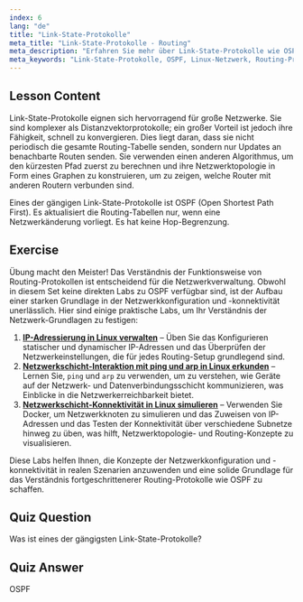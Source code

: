 ```yaml
---
index: 6
lang: "de"
title: "Link-State-Protokolle"
meta_title: "Link-State-Protokolle - Routing"
meta_description: "Erfahren Sie mehr über Link-State-Protokolle wie OSPF für große Netzwerke. Verstehen Sie deren schnelle Konvergenz und wie sie Routing-Tabellen aktualisieren. Beginnen Sie Ihre Linux-Netzwerkreise!"
meta_keywords: "Link-State-Protokolle, OSPF, Linux-Netzwerk, Routing-Protokolle, Netzwerktopologie, Anfänger"
---
```


## Lesson Content

Link-State-Protokolle eignen sich hervorragend für große Netzwerke. Sie sind komplexer als Distanzvektorprotokolle; ein großer Vorteil ist jedoch ihre Fähigkeit, schnell zu konvergieren. Dies liegt daran, dass sie nicht periodisch die gesamte Routing-Tabelle senden, sondern nur Updates an benachbarte Routen senden. Sie verwenden einen anderen Algorithmus, um den kürzesten Pfad zuerst zu berechnen und ihre Netzwerktopologie in Form eines Graphen zu konstruieren, um zu zeigen, welche Router mit anderen Routern verbunden sind.

Eines der gängigen Link-State-Protokolle ist OSPF (Open Shortest Path First). Es aktualisiert die Routing-Tabellen nur, wenn eine Netzwerkänderung vorliegt. Es hat keine Hop-Begrenzung.

## Exercise

Übung macht den Meister! Das Verständnis der Funktionsweise von Routing-Protokollen ist entscheidend für die Netzwerkverwaltung. Obwohl in diesem Set keine direkten Labs zu OSPF verfügbar sind, ist der Aufbau einer starken Grundlage in der Netzwerkkonfiguration und -konnektivität unerlässlich. Hier sind einige praktische Labs, um Ihr Verständnis der Netzwerk-Grundlagen zu festigen:

1. **[IP-Adressierung in Linux verwalten](https://labex.io/de/labs/comptia-manage-ip-addressing-in-linux-592736)** – Üben Sie das Konfigurieren statischer und dynamischer IP-Adressen und das Überprüfen der Netzwerkeinstellungen, die für jedes Routing-Setup grundlegend sind.
2. **[Netzwerkschicht-Interaktion mit ping und arp in Linux erkunden](https://labex.io/de/labs/comptia-explore-network-layer-interaction-with-ping-and-arp-in-linux-592746)** – Lernen Sie, `ping` und `arp` zu verwenden, um zu verstehen, wie Geräte auf der Netzwerk- und Datenverbindungsschicht kommunizieren, was Einblicke in die Netzwerkerreichbarkeit bietet.
3. **[Netzwerkschicht-Konnektivität in Linux simulieren](https://labex.io/de/labs/comptia-simulate-network-layer-connectivity-in-linux-592752)** – Verwenden Sie Docker, um Netzwerkknoten zu simulieren und das Zuweisen von IP-Adressen und das Testen der Konnektivität über verschiedene Subnetze hinweg zu üben, was hilft, Netzwerktopologie- und Routing-Konzepte zu visualisieren.

Diese Labs helfen Ihnen, die Konzepte der Netzwerkkonfiguration und -konnektivität in realen Szenarien anzuwenden und eine solide Grundlage für das Verständnis fortgeschrittenerer Routing-Protokolle wie OSPF zu schaffen.

## Quiz Question

Was ist eines der gängigsten Link-State-Protokolle?

## Quiz Answer

OSPF
